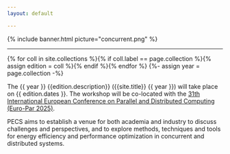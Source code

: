 ```yaml
---
layout: default

---
```


{% include banner.html picture="concurrent.png" %}<!-- @IGNORE PREVIOUS: link -->

---

{% for coll in site.collections %}{% if coll.label == page.collection %}{% assign edition = coll %}{% endif %}{% endfor %}
{%- assign year = page.collection -%}

The {{ year }} {{edition.description}} ({{site.title}} {{ year }}) will take place on {{ edition.dates }}. The workshop will be co-located with the [ 31th International European Conference on Parallel and Distributed Computing (Euro-Par 2025)](https://2025.euro-par.org/).

PECS aims to establish a venue for both academia and industry to discuss challenges and perspectives, and to explore methods, techniques and tools for energy efficiency and performance optimization in concurrent and distributed systems.
